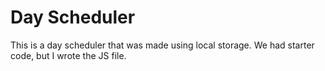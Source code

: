 # Day Scheduler
This is a day scheduler that was made using local storage. We had starter code, but I wrote the JS file.
